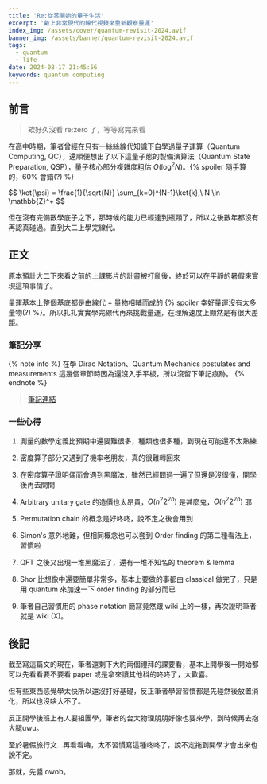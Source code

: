 ```yaml
---
title: 'Re:從零開始的量子生活'
excerpt: '戴上非常現代的線代視鏡來重新觀察量運'
index_img: /assets/cover/quantum-revisit-2024.avif
banner_img: /assets/banner/quantum-revisit-2024.avif
tags:
  - quantum
  - life
date: 2024-08-17 21:45:56
keywords: quantum computing
---
```


<!-- Latex Protector: Remove "@" before use -->
<!--@lp:skip-all-->
<!--@lp:skip-some-->

<!-- EMSP Replacer: Auto replacement of double full-width white-space with &emsp;&emsp; -->

<!-- Spoiler Replacer: Replace ||text||  with {% spoiler text %} -->
<!--@sprp:skip-all-->

<!-- Footnote Reposer: Auto repositioning of all the footnotes in post -->
<!--@ft:skip-all-->


## 前言

> 欸好久沒看 re:zero 了，等等寫完來看 

在高中時期，筆者曾經在只有一絲絲線代知識下自學過量子運算（Quantum Computing, QC），還順便想出了以下這量子態的製備演算法（Quantum State Preparation, QSP），量子核心部分複雜度粗估 $O(\log^2N)$。{% spoiler 隨手算的，60% 會錯(?) %}

<p>
$$
\ket{\psi} = \frac{1}{\sqrt{N}} \sum_{k=0}^{N-1}\ket{k},\ N \in \mathbb{Z}^+
$$
</p>

但在沒有完備數學底子之下，那時候的能力已經達到瓶頸了，所以之後數年都沒有再認真碰過。直到大二上學完線代。

## 正文

原本預計大二下來看之前的上課影片的計畫被打亂後，終於可以在平靜的暑假來實現這項事情了。

量運基本上整個基底都是由線代 + 量物相輔而成的 {% spoiler 幸好量運沒有太多量物(?) %}。所以扎扎實實學完線代再來挑戰量運，在理解速度上顯然是有很大差距。

### 筆記分享

{% note info %}
在學 Dirac Notation、Quantum Mechanics postulates and measurements 這幾個章節時因為還沒入手平板，所以沒留下筆記痕跡。
{% endnote %}

> [筆記連結](https://drive.google.com/drive/folders/1rRyHE9to2wZODhvhZ-U_Lv1r56FOMNON?usp=sharing)

### 一些心得

1. 測量的數學定義比預期中還要難很多，種類也很多種，到現在可能還不太熟練

2. 密度算子部分又遇到了機率老朋友，真的很難轉回來

3. 在密度算子證明偶而會遇到黑魔法，雖然已經問過一遍了但還是沒很懂，開學後再去問問

4. Arbitrary unitary gate 的造價也太昂貴，$O(n^2 2^{2n})$ 是甚麼鬼，$O(n^2 2^{2n})$ 耶

5. Permutation chain 的概念是好咚咚，說不定之後會用到

6. Simon's 意外地難，但相同概念也可以套到 Order finding 的第二種看法上，習慣啦

7. QFT 之後又出現一堆黑魔法了，還有一堆不知名的 theorem & lemma

8. Shor 比想像中還要簡單非常多，基本上要做的事都由 classical 做完了，只是用 quantum 來加速一下 order finding 的部分而已

9. 筆者自己習慣用的 phase notation 簡寫竟然跟 wiki 上的一樣，再次證明筆者就是 wiki (X)。

## 後記

截至寫這篇文的現在，筆者還剩下大約兩個禮拜的課要看，基本上開學後一開始都可以先看看要不要看 paper 或是拿來讀其他科的咚咚了，大歡喜。

但有些東西感覺學太快所以還沒打好基礎，反正筆者學習習慣都是先碰然後放置消化，所以也沒啥大不了。

反正開學後班上有人要組團學，筆者的台大物理朋朋好像也要來學，到時候再去抱大腿uwu。

至於暑假旅行文...再看看嚕，太不習慣寫這種咚咚了，說不定拖到開學才會出來也說不定。

那就，先醬 owob。
